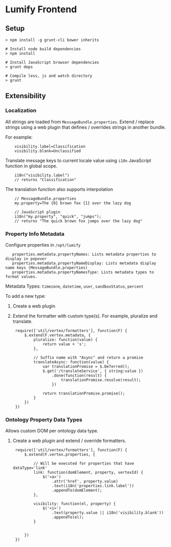 # Lumify Frontend

## Setup

    > npm install -g grunt-cli bower inherits

    # Install node build dependencies
    > npm install

    # Install JavaScript browser dependencies
    > grunt deps

    # Compile less, js and watch directory
    > grunt

## Extensibility

### Localization

All strings are loaded from `MessageBundle.properties`. Extend / replace strings using a web plugin that defines / overrides strings in another bundle.

For example:
        
        visibility.label=Classification
        visibility.blank=Unclassified

Translate message keys to current locale value using `i18n` JavaScript function in global scope.

        i18n("visibility.label")
        // returns "Classification"

The translation function also supports interpolation

        // MessageBundle.properties
        my.property=The {0} brown fox {1} over the lazy dog

        // JavaScript plugin
        i18n("my.property", "quick", "jumps");
        // returns "The quick brown fox jumps over the lazy dog"

### Property Info Metadata

Configure properties in `/opt/lumify`


       properties.metadata.propertyNames: Lists metadata properties to display in popover
       properties.metadata.propertyNameDisplay: Lists metadata display name keys (MessageBundle.properties)
       properties.metadata.propertyNamesType: Lists metadata types to format values.

Metadata Types: `timezone`, `datetime`, `user`, `sandboxStatus`, `percent`

To add a new type:

1. Create a web plugin
2. Extend the formatter with custom type(s). For example, pluralize and translate. 

        require(['util/vertex/formatters'], function(F) {
            $.extend(F.vertex.metadata, {
                pluralize: function(value) {
                    return value + 's';
                },

                // Suffix name with "Async" and return a promise
                translateAsync: function(value) {
                    var translationPromise = $.Deferred();
                    $.get('/translateService', { string:value })
                        .done(function(result) {
                            translationPromise.resolve(result);
                        })

                    return translationPromise.promise();
                }
            })
        })


### Ontology Property Data Types

Allows custom DOM per ontology data type.

1. Create a web plugin and extend / override formatters.

        require(['util/vertex/formatters'], function(F) {
            $.extend(F.vertex.properties, {

                // Will be executed for properties that have dataType='link'
                link: function(domElement, property, vertexId) {
                    $('<a>')
                        .attr('href', property.value)
                        .text(i18n('properties.link.label'))
                        .appendTo(domElement);
                },

                visibility: function(el, property) {
                    $('<i>')
                        .text(property.value || i18n('visibility.blank'))
                        .appendTo(el);
                }


            })
        })


